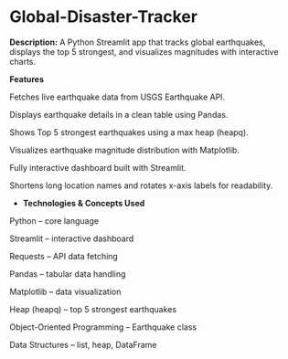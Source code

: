 # Global-Disaster-Tracker

**Description:**
A Python Streamlit app that tracks global earthquakes, displays the top 5 strongest, and visualizes magnitudes with interactive charts.

**Features**

Fetches live earthquake data from USGS Earthquake API.

Displays earthquake details in a clean table using Pandas.

Shows Top 5 strongest earthquakes using a max heap (heapq).

Visualizes earthquake magnitude distribution with Matplotlib.

Fully interactive dashboard built with Streamlit.

Shortens long location names and rotates x-axis labels for readability.

- **Technologies & Concepts Used**

Python – core language

Streamlit – interactive dashboard

Requests – API data fetching

Pandas – tabular data handling

Matplotlib – data visualization

Heap (heapq) – top 5 strongest earthquakes

Object-Oriented Programming – Earthquake class

Data Structures – list, heap, DataFrame
